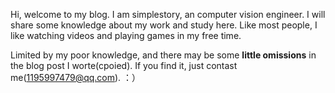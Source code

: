 Hi, welcome to my blog. I am simplestory, an computer vision engineer. I will share some knowledge about my work and study here. Like most people, I like watching videos and playing games in my free time.

Limited by my poor knowledge, and there may be some **little omissions** in the blog post I worte(cpoied). If you find it, just contast me(1195997479@qq.com). ：）